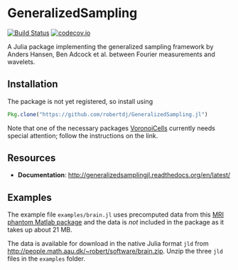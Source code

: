 GeneralizedSampling
===================

[![Build Status](https://travis-ci.org/robertdj/GeneralizedSampling.jl.svg?branch=master)](https://travis-ci.org/robertdj/GeneralizedSampling.jl)
[![codecov.io](https://codecov.io/github/robertdj/GeneralizedSampling.jl/coverage.svg?branch=master)](https://codecov.io/github/robertdj/GeneralizedSampling.jl?branch=master)

A Julia package implementing the generalized sampling framework by Anders Hansen, Ben Adcock et al. between Fourier measurements and wavelets.


## Installation

The package is not yet registered, so install using

```julia
Pkg.clone("https://github.com/robertdj/GeneralizedSampling.jl")
```

Note that one of the necessary packages [VoronoiCells](https://github.com/robertdj/VoronoiCells.jl) currently needs special attention;
follow the instructions on the link.


## Resources

- **Documentation**: <http://generalizedsamplingjl.readthedocs.org/en/latest/>


## Examples

The example file `examples/brain.jl` uses precomputed data from this [MRI phantom Matlab package](http://bigwww.epfl.ch/algorithms/mriphantom) and the data is *not* included in the package as it takes up about 21 MB.

The data is available for download in the native Julia format `jld` from <http://people.math.aau.dk/~robert/software/brain.zip>.
Unzip the three `jld` files in the `examples` folder.

